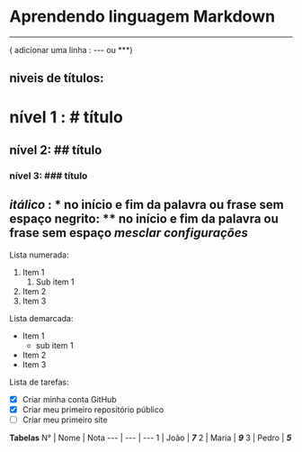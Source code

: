 # Aprendendo linguagem Markdown
--- 
( adicionar uma linha : --- ou ***)
## niveis de títulos:
# nível 1 : # título
## nível 2: ## título
### nível 3: ### título
*itálico* : * no início e fim da palavra ou frase sem espaço
**negrito**: ** no início e fim da palavra ou frase sem espaço
*__mesclar configurações__*
---
Lista numerada:
1. Item 1
   1. Sub item 1
1. Item 2
1. Item 3

Lista demarcada:
* Item 1
   * sub item 1
* Item 2
* Item 3

Lista de tarefas:

- [x] Criar minha conta GitHub
- [x] Criar meu primeiro repositório público
- [ ]  Criar meu primeiro site

**Tabelas**
N° | Nome | Nota
--- | --- | ---
1 | João | ***7***
2 | Maria | ***9***
3 | Pedro | ***5***
